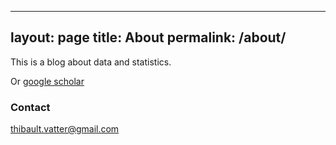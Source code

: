   ---
layout: page
title: About
permalink: /about/
---

This is a blog about data and statistics.

Or [google scholar](https://scholar.google.ch/citations?user=C1G2OxkAAAAJ&hl=en)

### Contact

[thibault.vatter@gmail.com](mailto:thibault.vatter@gmail.com)

